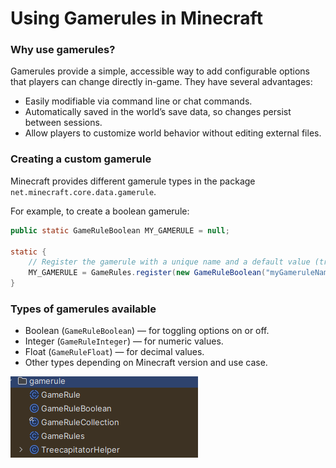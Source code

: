 # Using Gamerules in Minecraft

### Why use gamerules?

Gamerules provide a simple, accessible way to add configurable options that players can change directly in-game. They have several advantages:

* Easily modifiable via command line or chat commands.
* Automatically saved in the world’s save data, so changes persist between sessions.
* Allow players to customize world behavior without editing external files.

### Creating a custom gamerule

Minecraft provides different gamerule types in the package `net.minecraft.core.data.gamerule`.

For example, to create a boolean gamerule:

```java
public static GameRuleBoolean MY_GAMERULE = null;

static {
    // Register the gamerule with a unique name and a default value (true here)
    MY_GAMERULE = GameRules.register(new GameRuleBoolean("myGameruleName", true));
}
```

### Types of gamerules available

* Boolean (`GameRuleBoolean`) — for toggling options on or off.
* Integer (`GameRuleInteger`) — for numeric values.
* Float (`GameRuleFloat`) — for decimal values.
* Other types depending on Minecraft version and use case.

![Types](image.png)